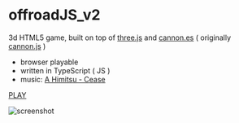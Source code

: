 # offroadJS_v2
3d HTML5 game, built on top of [three.js] and [cannon.es] ( originally [cannon.js] )
- browser playable
- written in TypeScript ( JS )
- music: [A Himitsu - Cease](bit.ly/ahimitsucease)

[PLAY]

![screenshot](/offroadJS_v2_screenshot.png?raw=true "screenshot")

[three.js]: <https://github.com/mrdoob/three.js/>
[cannon.es]: <https://github.com/pmndrs/cannon-es>
[cannon.js]: <https://github.com/schteppe/cannon.js>
[PLAY]: <https://tomo0613.itch.io/offroadjs>
